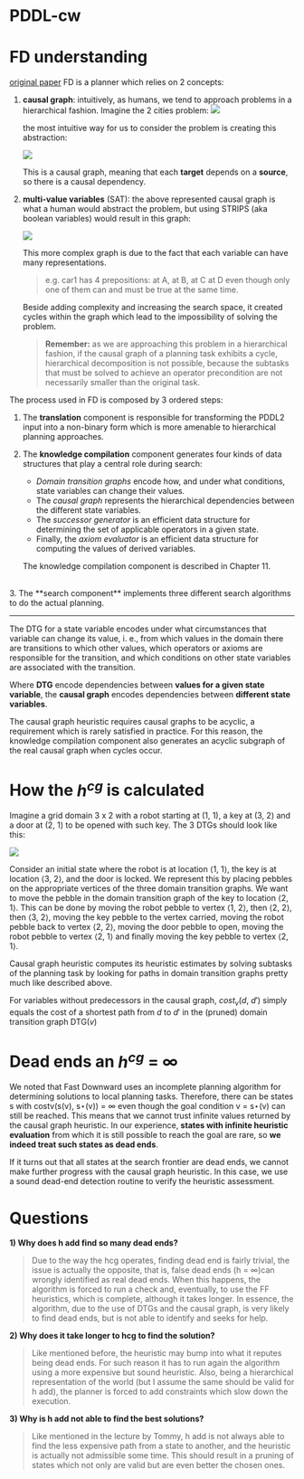 # PDDL-cw


# FD understanding
[original paper](https://ai.dmi.unibas.ch/papers/helmert-dissertation.pdf)
FD is a planner which relies on 2 concepts:
1. **causal graph**: intuitively, as humans, we tend to approach problems in a hierarchical fashion. Imagine the 2 cities problem:
    <img src="../img/domain_graph.png">

    the most intuitive way for us to consider the problem is creating this abstraction:

    <img src="../img/causal_Dependencies.png">

    This is a causal graph, meaning that each **target** depends on a **source**, so there is a causal dependency.

2. **multi-value variables** (SAT): the above represented causal graph is what a human would abstract the problem, but using STRIPS (aka boolean variables) would result in this graph:

    <img src="../img/STRIPS_causal_Dependencies.png">

    This more complex graph is due to the fact that each variable can have many representations.
    > e.g. car1 has 4 prepositions: at A, at B, at C at D even though only one of them can and must be true at the same time.
    
    Beside adding complexity and increasing the search space, it created cycles within the graph which lead to the impossibility of solving the problem.

    > **Remember:** as we are approaching this problem in a hierarchical fashion,  if the causal graph of a planning task exhibits a cycle, hierarchical decomposition is not possible, because the subtasks that must be solved to achieve an operator precondition are not necessarily smaller than the original task.


The process used in FD is composed by 3 ordered steps:
1. The **translation** component is responsible for transforming the PDDL2 input into a non-binary form which is more amenable to hierarchical planning approaches.
   <br>
2. The **knowledge compilation** component generates four kinds of data structures that play a central role during search: 
   - *Domain transition graphs* encode how, and under what conditions, state variables can change their values. 
   - The *causal graph* represents the hierarchical dependencies between the different state variables. 
   - The *successor generator* is an efficient data structure for determining the set of applicable operators in a given state. 
   - Finally, the *axiom evaluator* is an efficient data structure for computing the values of derived variables. 

    The knowledge compilation component is described in Chapter 11.
<br>
3. The **search component** implements three different search algorithms to do
the actual planning.

----

The DTG for a state variable encodes under what circumstances that variable can change its value, i. e., from which values in the domain there are transitions to which other values, which operators or axioms are responsible for the transition, and which conditions on other state variables are associated with the transition.

Where **DTG** encode dependencies between **values for a given state variable**, the **causal graph** encodes dependencies between **different state variables**.

The causal graph heuristic requires causal graphs to be acyclic, a requirement which is rarely satisfied in practice. For this reason, the knowledge compilation component also generates an acyclic subgraph of the real causal graph when cycles occur.


# How the $h^{cg}$ is calculated
Imagine a grid domain 3 x 2 with a robot starting at (1, 1), a key at (3, 2) and a door at (2, 1) to be opened with such key. The 3 DTGs should look like this:

<img src="./img/../../img/DTG_for_CG.png">

Consider an initial state where the robot is at location ⟨1, 1⟩, the key is at location ⟨3, 2⟩, and the door is locked. We represent this by placing pebbles on the appropriate vertices of the three domain transition graphs. We want to move the pebble in the domain transition graph of the key to location ⟨2, 1⟩. This can be done by moving the robot pebble to vertex ⟨1, 2⟩, then ⟨2, 2⟩, then ⟨3, 2⟩, moving the key pebble to the vertex carried, moving the robot pebble back to vertex ⟨2, 2⟩, moving the door pebble to open, moving the robot pebble to vertex ⟨2, 1⟩ and finally moving the key pebble to vertex ⟨2, 1⟩.

Causal graph heuristic computes its heuristic estimates by solving subtasks of the planning task by looking for paths in domain transition graphs pretty much like described above.

For variables without predecessors in the causal graph, $cost_v$($d$, $d'$) simply equals the cost of a shortest path from $d$ to $d'$ in the (pruned) domain transition graph DTG($v$)

# Dead ends an $h^{cg}$ = $\infty$
We noted that Fast Downward uses an incomplete planning algorithm for determining solutions to local planning tasks. Therefore, there can be states s with costv(s(v), s⋆(v)) = $\infty$ even though the goal condition v = s⋆(v) can still be reached. This means that we cannot trust infinite values returned by the causal graph heuristic. In our experience, **states with infinite heuristic evaluation** from which it is still possible to reach the goal are rare, so **we indeed treat such states as dead ends**.

If it turns out that all states at the search frontier are dead ends, we cannot make further progress with the causal graph heuristic. In this case, we use a sound dead-end detection routine to verify the heuristic assessment.

# Questions

**1) Why does h add find so many dead ends?**
> Due to the way the hcg operates, finding dead end is fairly trivial, the issue is actually the opposite, that is, false dead ends (h = $\infty$)can wrongly identified as real dead ends. When this happens, the algorithm is forced to run a check and, eventually, to use the FF heuristics, which is complete, although it takes longer.
> In essence, the algorithm, due to the use of DTGs and the causal graph, is very likely to find dead ends, but is not able to identify and seeks for help.

**2) Why does it take longer to hcg to find the solution?**
> Like mentioned before, the heuristic may bump into what it reputes being dead ends. For such reason it has to run again the algorithm using a more expensive but sound heuristic.
> Also, being a hierarchical representation of the world (but I assume the same should be valid for h add), the planner is forced to add constraints which slow down the execution.

**3) Why is h add not able to find the best solutions?**
> Like mentioned in the lecture by Tommy, h add is not always able to find the less expensive path from a state to another, and the heuristic is actually not admissible some time. This should result in a pruning of states which not only are valid but are even better the chosen ones.
